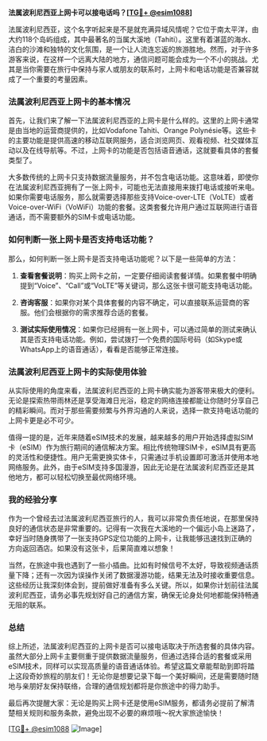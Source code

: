 **法属波利尼西亚上网卡可以接电话吗？[[TG💪+ @esim1088](https://t.me/s/esim1088)]**

法属波利尼西亚，这个名字听起来是不是就充满异域风情呢？它位于南太平洋，由大约118个岛屿组成，其中最著名的当属大溪地（Tahiti）。这里有着湛蓝的海水、洁白的沙滩和独特的文化氛围，是一个让人流连忘返的旅游胜地。然而，对于许多游客来说，在这样一个远离大陆的地方，通信问题可能会成为一个不小的挑战。尤其是当你需要在旅行中保持与家人或朋友的联系时，上网卡和电话功能是否兼容就成了一个重要的考量因素。

### 法属波利尼西亚上网卡的基本情况

首先，让我们来了解一下法属波利尼西亚的上网卡是什么样的。这里的上网卡通常是由当地的运营商提供的，比如Vodafone Tahiti、Orange Polynésie等。这些卡的主要功能是提供高速的移动互联网服务，适合浏览网页、观看视频、社交媒体互动以及在线导航等。不过，上网卡的功能是否包括语音通话，这就要看具体的套餐类型了。

大多数传统的上网卡只支持数据流量服务，并不包含电话功能。这意味着，即使你在法属波利尼西亚拥有了一张上网卡，可能也无法直接用来拨打电话或接听来电。如果你需要电话服务，那么就需要选择那些支持Voice-over-LTE（VoLTE）或者Voice-over-WiFi（VoWiFi）功能的套餐。这类套餐允许用户通过互联网进行语音通话，而不需要额外的SIM卡或电话功能。

### 如何判断一张上网卡是否支持电话功能？

那么，如何判断一张上网卡是否支持电话功能呢？以下是一些简单的方法：

1. **查看套餐说明**：购买上网卡之前，一定要仔细阅读套餐详情。如果套餐中明确提到“Voice”、“Call”或“VoLTE”等关键词，那么这张卡很可能支持电话功能。
   
2. **咨询客服**：如果你对某个具体套餐的内容不确定，可以直接联系运营商的客服。他们会根据你的需求推荐合适的套餐。

3. **测试实际使用情况**：如果你已经拥有一张上网卡，可以通过简单的测试来确认其是否支持电话功能。例如，尝试拨打一个免费的国际号码（如Skype或WhatsApp上的语音通话），看看是否能够正常连接。

### 法属波利尼西亚上网卡的实际使用体验

从实际使用的角度来看，法属波利尼西亚的上网卡确实能为游客带来极大的便利。无论是探索热带雨林还是享受海滩日光浴，稳定的网络连接都能让你随时分享自己的精彩瞬间。而对于那些需要频繁与外界沟通的人来说，选择一款支持电话功能的上网卡更是必不可少。

值得一提的是，近年来随着eSIM技术的发展，越来越多的用户开始选择虚拟SIM卡（eSIM）作为旅行期间的通信解决方案。相比传统物理SIM卡，eSIM具有更高的灵活性和便捷性。用户无需更换实体卡，只需通过手机设置即可激活并使用本地网络服务。此外，由于eSIM支持多国漫游，因此无论是在法属波利尼西亚还是其他地方，都可以轻松切换至最优网络环境。

### 我的经验分享

作为一个曾经去过法属波利尼西亚旅行的人，我可以非常负责任地说，在那里保持良好的通信状态是非常重要的。记得有一次我在大溪地的一个偏远小岛上迷路了，幸好当时随身携带了一张支持GPS定位功能的上网卡，让我能够迅速找到正确的方向返回酒店。如果没有这张卡，后果简直难以想象！

当然，在旅途中我也遇到了一些小插曲。比如有时候信号不太好，导致视频通话质量下降；还有一次因为误操作关闭了数据漫游功能，结果无法及时接收重要信息。这些经历让我深刻体会到，提前做好准备有多么关键。所以，如果你计划前往法属波利尼西亚，请务必事先规划好自己的通信方案，确保无论身处何地都能保持畅通无阻的联系。

### 总结

综上所述，法属波利尼西亚的上网卡是否可以接电话取决于所选套餐的具体内容。虽然大部分上网卡主要侧重于提供数据流量服务，但通过选择合适的套餐或采用eSIM技术，同样可以实现高质量的语音通话体验。希望这篇文章能帮助到即将踏上这段奇妙旅程的朋友们！无论你是想要记录下每一个美好瞬间，还是需要随时随地与亲朋好友保持联络，合理的通信规划都将是你旅途中的得力助手。

最后再次提醒大家：无论是购买上网卡还是使用eSIM服务，都请务必提前了解清楚相关规则和服务条款，避免出现不必要的麻烦哦～祝大家旅途愉快！

[[TG💪+ @esim1088](https://t.me/s/esim1088) ![Image](https://i.postimg.cc/4NQfJmqS/Snipaste-2025-05-13-00-14-12.png)]